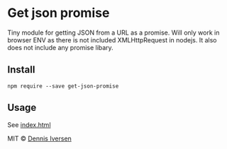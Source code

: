 # Get json promise

Tiny module for getting JSON from a URL as a promise. 
Will only work in browser ENV as there is not included XMLHttpRequest in nodejs. It also does not include any promise libary. 

## Install 

    npm require --save get-json-promise

## Usage

See [index.html](index.html)

MIT © [Dennis Iversen](https://github.com/diversen)
    
